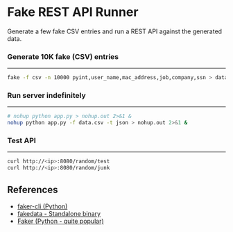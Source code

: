 # Fake REST API Runner

Generate a few fake CSV entries and run a REST API against the generated data.


### Generate 10K fake (CSV) entries
-----------------

```sh
fake -f csv -n 10000 pyint,user_name,mac_address,job,company,ssn > data.csv
```


### Run server indefinitely
-----------------

```bash
# nohup python app.py > nohup.out 2>&1 &
nohup python app.py -f data.csv -t json > nohup.out 2>&1 &
```

### Test API
-----------------

```bash
curl http://<ip>:8080/random/test
curl http://<ip>:8080/random/junk
```


## References

* [faker-cli (Python)](https://github.com/dacort/faker-cli/tree/main)
* [fakedata - Standalone binary](https://github.com/lucapette/fakedata)
* [Faker (Python - quite popular)](https://github.com/joke2k/faker)
